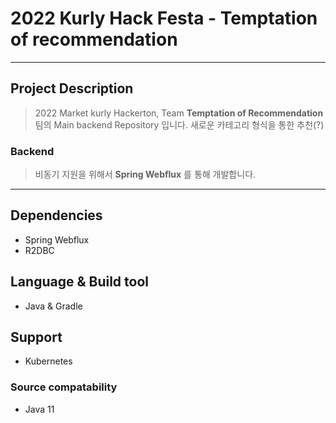 # 2022 Kurly Hack Festa - Temptation of recommendation 
-----------
## Project Description
> 2022 Market kurly Hackerton, Team **Temptation of Recommendation** 팀의 Main backend Repository 입니다.
> 새로운 카테고리 형식을 통한 추천(?)

### Backend
> 비동기 지원을 위해서 **Spring Webflux** 를 통해 개발합니다.

-----------
## Dependencies
+ Spring Webflux
+ R2DBC

## Language & Build tool
+ Java & Gradle

## Support
+ Kubernetes

### Source compatability
+ Java 11
